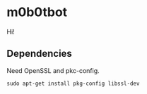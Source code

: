 # m0b0tbot

Hi!

## Dependencies

Need OpenSSL and pkc-config.

```
sudo apt-get install pkg-config libssl-dev
```